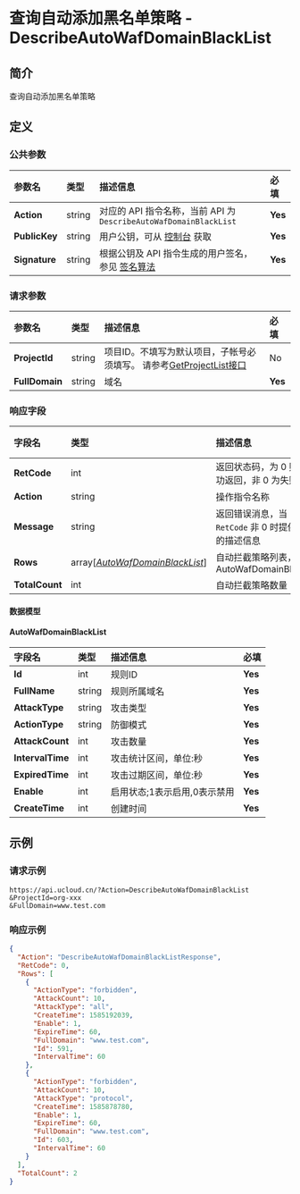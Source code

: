 # 查询自动添加黑名单策略 - DescribeAutoWafDomainBlackList

## 简介

查询自动添加黑名单策略









## 定义

### 公共参数

| 参数名 | 类型 | 描述信息 | 必填 |
|:---|:---|:---|:---|
| **Action**     | string  | 对应的 API 指令名称，当前 API 为 `DescribeAutoWafDomainBlackList`                        | **Yes** |
| **PublicKey**  | string  | 用户公钥，可从 [控制台](https://console.ucloud.cn/uapi/apikey) 获取                                             | **Yes** |
| **Signature**  | string  | 根据公钥及 API 指令生成的用户签名，参见 [签名算法](api/summary/signature.md)  | **Yes** |

### 请求参数

| 参数名 | 类型 | 描述信息 | 必填 |
|:---|:---|:---|:---|
| **ProjectId** | string | 项目ID。不填写为默认项目，子帐号必须填写。 请参考[GetProjectList接口](api/summary/get_project_list) |No|
| **FullDomain** | string | 域名 |**Yes**|

### 响应字段

| 字段名 | 类型 | 描述信息 | 必填 |
|:---|:---|:---|:---|
| **RetCode** | int | 返回状态码，为 0 则为成功返回，非 0 为失败 |**Yes**|
| **Action** | string | 操作指令名称 |**Yes**|
| **Message** | string | 返回错误消息，当 `RetCode` 非 0 时提供详细的描述信息 |No|
| **Rows** | array[[*AutoWafDomainBlackList*](#AutoWafDomainBlackList)] | 自动拦截策略列表，参考AutoWafDomainBlackList |No|
| **TotalCount** | int | 自动拦截策略数量 |No|

#### 数据模型


#### AutoWafDomainBlackList

| 字段名 | 类型 | 描述信息 | 必填 |
|:---|:---|:---|:---|
| **Id** | int | 规则ID |**Yes**|
| **FullName** | string | 规则所属域名 |**Yes**|
| **AttackType** | string | 攻击类型 |**Yes**|
| **ActionType** | string | 防御模式 |**Yes**|
| **AttackCount** | int | 攻击数量 |**Yes**|
| **IntervalTime** | int | 攻击统计区间，单位:秒 |**Yes**|
| **ExpiredTime** | int | 攻击过期区间，单位:秒 |**Yes**|
| **Enable** | int | 启用状态;1表示启用,0表示禁用 |**Yes**|
| **CreateTime** | int | 创建时间 |**Yes**|

## 示例

### 请求示例
    
```
https://api.ucloud.cn/?Action=DescribeAutoWafDomainBlackList
&ProjectId=org-xxx
&FullDomain=www.test.com
```

### 响应示例
    
```json
{
  "Action": "DescribeAutoWafDomainBlackListResponse",
  "RetCode": 0,
  "Rows": [
    {
      "ActionType": "forbidden",
      "AttackCount": 10,
      "AttackType": "all",
      "CreateTime": 1585192039,
      "Enable": 1,
      "ExpireTime": 60,
      "FullDomain": "www.test.com",
      "Id": 591,
      "IntervalTime": 60
    },
    {
      "ActionType": "forbidden",
      "AttackCount": 10,
      "AttackType": "protocol",
      "CreateTime": 1585878780,
      "Enable": 1,
      "ExpireTime": 60,
      "FullDomain": "www.test.com",
      "Id": 603,
      "IntervalTime": 60
    }
  ],
  "TotalCount": 2
}
```






